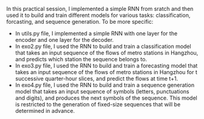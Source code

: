 In this practical session, I implemented a simple RNN from sratch and then used it to build and train different models for various tasks: classification, forcasting, and sequence generation. To be more specific:

- In utils.py file, I implemented a simple RNN with one layer for the encoder and one layer for the decoder.
- In exo2.py file, I used the RNN to build and train a classification model that takes an input sequence of the flows of metro stations in Hangzhou, and predicts which station the sequence belongs to.
- In exo3.py file, I used the RNN to build and train a forecasting model that takes an input sequence of the flows of metro stations in Hangzhou for t successive quarter-hour slices, and predict the flows at time t+1.
- In exo4.py file, I used the RNN to build and train a sequence generation model that takes an input sequence of symbols (letters, punctuations and digits), and produces the next symbols of the sequence. This model is restricted to the generation of fixed-size sequences that will be determined in advance.

